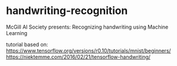 # handwriting-recognition
McGill AI Society presents: Recognizing handwriting using Machine Learning

tutorial based on:
https://www.tensorflow.org/versions/r0.10/tutorials/mnist/beginners/
https://niektemme.com/2016/02/21/tensorflow-handwriting/

